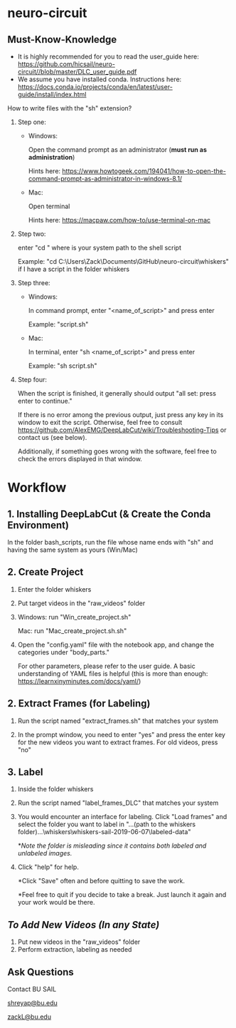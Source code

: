 # neuro-circuit

## Must-Know-Knowledge

* It is highly recommended for you to read the user_guide here: <https://github.com/hicsail/neuro-circuit//blob/master/DLC_user_guide.pdf>
* We assume you have installed conda. Instructions here: <https://docs.conda.io/projects/conda/en/latest/user-guide/install/index.html>

How to write files with the "sh" extension?

1. Step one:

   - Windows: 

     Open the command prompt as an administrator (**must run as administration**)

     Hints here: <https://www.howtogeek.com/194041/how-to-open-the-command-prompt-as-administrator-in-windows-8.1/>

   - Mac:

     Open terminal

     Hints here: https://macpaw.com/how-to/use-terminal-on-mac

2. Step two: 

   enter "cd <path>" where <path> is your system path to the shell script

   Example: "cd C:\Users\Zack\Documents\GitHub\neuro-circuit\whiskers" if I have a script in the folder whiskers

3. Step three:

   - Windows: 

     In command prompt, enter "<name_of_script>" and press enter

     Example: "script.sh"

   - Mac:

     In terminal, enter "sh <name_of_script>" and press enter

     Example: "sh script.sh"

4. Step four:

   When the script is finished, it generally should output "all set: press enter to continue."

   If there is no error among the previous output, just press any key in its window to exit the script. Otherwise, feel free to consult <https://github.com/AlexEMG/DeepLabCut/wiki/Troubleshooting-Tips> or contact us (see below).

   Additionally, if something goes wrong with the software, feel free to check the errors displayed in that window.

# Workflow

## 1. Installing DeepLabCut (& Create the Conda Environment)

In the folder bash_scripts, run the file whose name ends with "sh" and having the same system as yours (Win/Mac)

## 2. Create Project

1. Enter the folder whiskers

2. Put target videos in the "raw_videos" folder

3. Windows: run "Win_create_project.sh"

   Mac: run "Mac_create_project.sh.sh"

4. Open the "config.yaml" file with the notebook app, and change the categories under "body_parts."

   For other parameters, please refer to the user guide. A basic understanding of YAML files is helpful (this is more than enough: <https://learnxinyminutes.com/docs/yaml/>)

## 2. Extract Frames (for Labeling)

1. Run the script named "extract_frames.sh" that matches your system

2. In the prompt window, you need to enter "yes" and press the enter key for the new videos you want to extract frames. For old videos, press "no"

## 3. Label

1. Inside the folder whiskers

2. Run the script named "label_frames_DLC" that matches your system

3. You would encounter an interface for labeling. Click "Load frames" and select the folder you want to label in "...(path to the whiskers folder)...\whiskers\whiskers-sail-2019-06-07\labeled-data"

   **Note the folder is misleading since it contains both labeled and unlabeled images.*

4. Click "help" for help.

   *Click "Save" often and before quitting to save the work.

   *Feel free to quit if you decide to take a break. Just launch it again and your work would be there.

## *To Add New Videos (In any State)* 

1. Put new videos in the "raw_videos" folder
2. Perform extraction, labeling as needed

## Ask Questions

Contact BU SAIL

shreyap@bu.edu

zackL@bu.edu